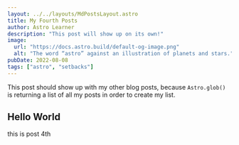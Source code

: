 ```yaml
---
layout: ../../layouts/MdPostsLayout.astro
title: My Fourth Posts
author: Astro Learner
description: "This post will show up on its own!"
image:
  url: "https://docs.astro.build/default-og-image.png"
  alt: "The word “astro” against an illustration of planets and stars."
pubDate: 2022-08-08
tags: ["astro", "setbacks"]
---
```


This post should show up with my other blog posts, because `Astro.glob()` is returning a list of all my posts in order to create my list.

## Hello World

this is post 4th
